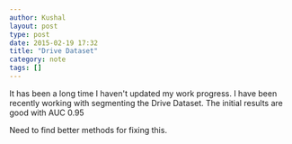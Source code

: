 ```yaml
---
author: Kushal
layout: post
type: post
date: 2015-02-19 17:32
title: "Drive Dataset"
category: note
tags: []
---
```

It has been a long time I haven't updated my work progress.
I have been recently working with segmenting the Drive Dataset.
The initial results are good with AUC  0.95

Need to find better methods for fixing this.
